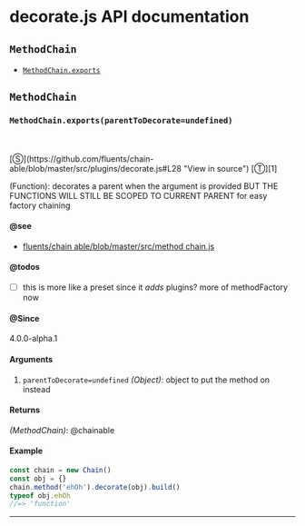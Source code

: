 # decorate.js API documentation

<!-- div class="toc-container" -->

<!-- div -->

## `MethodChain`
* <a href="#MethodChain-prototype-exports"  data-meta="exports parentToDecorate undefined"  data-call="exports parentToDecorate undefined"  data-category="Methods"  data-description="Function decorates a parent when the argument is provided BUT THE FUNCTIONS WILL STILL BE SCOPED TO CURRENT PARENT for easy factory chaining"  data-name="exports"  data-member="MethodChain"  data-see="href https github com fluents chain able blob master src MethodChain js label fluents chain able blob master src method chain js"  data-todos="this is more like a preset since it adds plugins more of methodFactory now"  data-all="meta exports parentToDecorate undefined call exports parentToDecorate undefined category Methods description Function decorates a parent when the argument is provided nBUT THE FUNCTIONS WILL STILL BE SCOPED TO CURRENT PARENT nfor easy factory chaining name exports member MethodChain see href https github com fluents chain able blob master src MethodChain js label fluents chain able blob master src method chain js notes todos this is more like a preset since it adds plugins n more of methodFactory now n klassProps" >`MethodChain.exports`</a>

<!-- /div -->

<!-- /div -->

<!-- div class="doc-container" -->

<!-- div -->

## `MethodChain`

<!-- div -->

<h3 id="MethodChain-prototype-exports" data-member="MethodChain" data-category="Methods" data-name="exports"><code>MethodChain.exports(parentToDecorate=undefined)</code></h3>
<br>
<br>
[&#x24C8;](https://github.com/fluents/chain-able/blob/master/src/plugins/decorate.js#L28 "View in source") [&#x24C9;][1]

(Function): decorates a parent when the argument is provided
BUT THE FUNCTIONS WILL STILL BE SCOPED TO CURRENT PARENT
for easy factory chaining


#### @see 

* <a href="https://github.com/fluents/chain-able/blob/master/src/MethodChain.js" >fluents/chain able/blob/master/src/method chain.js</a>

#### @todos 

- [ ] this is more like a preset since it *adds* plugins?
      more of methodFactory now
 

#### @Since
4.0.0-alpha.1

#### Arguments
1. `parentToDecorate=undefined` *(Object)*: object to put the method on instead

#### Returns
*(MethodChain)*: @chainable

#### Example
```js
const chain = new Chain()
const obj = {}
chain.method('ehOh').decorate(obj).build()
typeof obj.ehOh
//=> 'function'

```
---

<!-- /div -->

<!-- /div -->

<!-- /div -->

 [1]: #methodchain "Jump back to the TOC."
